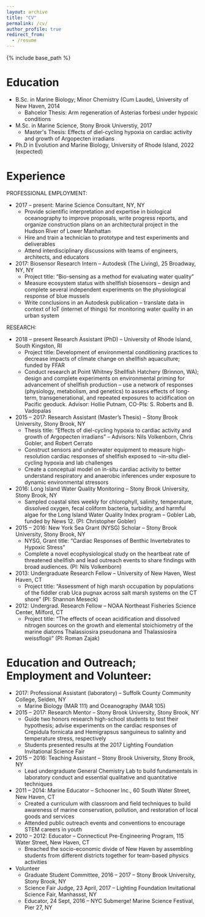 ```yaml
---
layout: archive
title: "CV"
permalink: /cv/
author_profile: true
redirect_from:
  - /resume
---
```


{% include base_path %}

Education
======
* B.Sc. in Marine Biology; Minor Chemistry (Cum Laude), University of New Haven, 2014
  * Bahcelor Thesis: Arm regeneration of Asterias forbesi under hypoxic conditions
* M.Sc. in Marine Science, Stony Brook Universtiy, 2017
  * Master's Thesis: Effects of diel-cycling hypoxia on cardiac activity and growth of Argopecten irradians
* Ph.D in Evolution and Marine Biology, University of Rhode Island, 2022 (expected)

Experience
======
PROFESSIONAL EMPLOYMENT:
* 2017 – present: Marine Science Consultant, NY, NY
  *	Provide scientific interpretation and expertise in biological oceanography to improve proposals, write progress reports, and organize construction plans on an architectural project in the Hudson River of Lower Manhattan
  *	Hire and train a technician to prototype and test experiments and deliverables
  *	Attend interdisciplinary discussions with teams of engineers, architects, and educators
* 2017: Biosensor Research Intern – Autodesk (The Living), 25 Broadway, NY, NY
  *	Project title: “Bio-sensing as a method for evaluating water quality”
  *	Measure ecosystem status with shellfish biosensors – design and complete several independent experiments on the physiological response of blue mussels
  *	Write conclusions in an Autodesk publication – translate data in context of IoT (internet of things) for monitoring water quality in an urban system

RESEARCH:
* 2018 – present  Research Assistant (PhD) – University of Rhode Island, South Kingston, RI
  * Project title: Development of environmental conditioning practices to decrease impacts of climate change on shellfish aquaculture; funded by FFAR
  * Conduct research at Point Whitney Shellfish Hatchery (Brinnon, WA); design and complete experiments on environmental priming for advancement of shellfish production – use a network of responses (physiology, metabolism, and genetics) to assess effects of long-term, transgenerational, and repeated exposures to acidification on Pacific geoduck. Advisor: Hollie Putnam, CO-PIs: S. Roberts and B. Vadopalas
* 2015 – 2017: Research Assistant (Master’s Thesis) – Stony Brook University, Stony Brook, NY
  *	Thesis title: “Effects of diel-cycling hypoxia to cardiac activity and growth of   Argopecten irradians” – Advisors: Nils Volkenborn, Chris Gobler, and Robert Cerrato
  *	Construct sensors and underwater equipment to measure high-resolution cardiac responses of shellfish exposed to ¬in-situ diel-cycling hypoxia and lab challenges
  *	Create a conceptual model on in-situ cardiac activity to better understand respiratory and anaerobic inferences under exposure to dynamic environmental stressors
* 2016: Long Island Water Quality Monitoring – Stony Brook University, Stony Brook, NY
  *	Sampled coastal sites weekly for chlorophyll, salinity, temperature, dissolved oxygen, fecal coliform bacteria, turbidity, and harmful algae for the Long Island Water Quality Index program – Gobler Lab, funded by News 12. (PI: Christopher Gobler)
* 2015 – 2016:  New York Sea Grant (NYSG) Scholar – Stony Brook University, Stony Brook, NY
  * NYSG, Grant title: “Cardiac Responses of Benthic Invertebrates to Hypoxic Stress”
  *	Complete a novel ecophysiological study on the heartbeat rate of threatened shellfish and lead outreach events to share findings with broad audiences. (PI: Nils Volkenborn)
* 2013: Undergraduate Research Fellow – University of New Haven, West Haven, CT
  *	Project title: “Assessment of high marsh occupation by populations of the fiddler crab Uca pugnax across salt marsh systems on the CT shore” (PI: Shannon Meseck)
* 2012: Undergrad. Research Fellow – NOAA Northeast Fisheries Science Center, Milford, CT
  *	Project title: “The effects of ocean acidification and dissolved nitrogen sources on the growth and elemental stoichiometry of the marine diatoms Thalassiosira pseudonana and Thalassiosira weissflogii” (PI: Roman Zajak)

Education and Outreach; Employment and Volunteer:
======
* 2017: Professional Assistant (laboratory) – Suffolk County Community College, Selden, NY
  *	Marine Biology (MAR 111) and Oceanography (MAR 105)
* 2015 – 2017: Research Mentor – Stony Brook University, Stony Brook, NY
  *	Guide two honors research high-school students to test their hypothesis; advise experiments on the cardiac responses of Crepidula fornicata and Hemigrapsus sanguineus to salinity and temperature stress, respectively
  *	Students presented results at the 2017 Lighting Foundation Invitational Science Fair
* 2015 – 2016: Teaching Assistant – Stony Brook University, Stony Brook, NY
  *	Lead undergraduate General Chemistry Lab to build fundamentals in laboratory conduct and essential qualitative and quantitative techniques
* 2011 – 2014: Marine Educator – Schooner Inc., 60 South Water Street, New Haven, CT
  *	Created a curriculum with classroom and field techniques to build awareness of marine conservation, pollution, and restoration of local goods and services
  *	Attended public outreach events and conventions to encourage STEM careers in youth
* 2010 – 2012:  Educator – Connecticut Pre-Engineering Program, 115 Water Street, New Haven, CT
  *	Breached the socio-economic divide of New Haven by assembling students from different districts together for team-based physics activities
* Volunteer
  * Graduate Student Committee, 2016 –  2017 – Stony Brook University, Stony Brook, NY
  * Science Fair Judge, 23 April, 2017   – Lighting Foundation Invitational Science Fair, Manhassst, NY
  * Educator, 24 Sept, 2016    – NYC Submerge! Marine Science Festival, Pier 27, NY

<!-- Publications
======
    <ul>{% for post in site.publications %}
      {% include archive-single-cv.html %}
    {% endfor %}</ul>

Talks
======
    <ul>{% for post in site.talks %}
      {% include archive-single-talk-cv.html %}
    {% endfor %}</ul>

Teaching
======
    <ul>{% for post in site.teaching %}
      {% include archive-single-cv.html %}
    {% endfor %}</ul> -->
